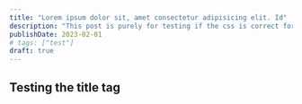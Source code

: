 ```yaml
---
title: "Lorem ipsum dolor sit, amet consectetur adipisicing elit. Id"
description: "This post is purely for testing if the css is correct for the title on the page"
publishDate: 2023-02-01
# tags: ["test"]
draft: true
---
```


## Testing the title tag
